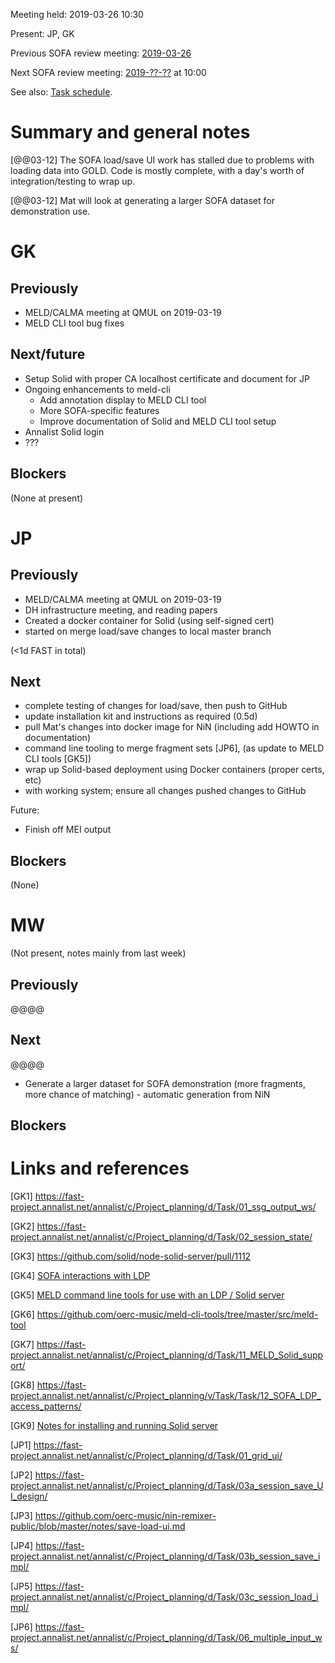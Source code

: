 Meeting held: 2019-03-26 10:30

Present: JP, GK

Previous SOFA review meeting: [2019-03-26](./2019-03-19-meeting.md)

Next SOFA review meeting: [2019-??-??](./2019-??-??-meeting.md) at 10:00

See also: [Task schedule](https://fast-project.annalist.net/annalist/c/Project_planning/l/Task_schedule/).


# Summary and general notes

[@@03-12] The SOFA load/save UI work has stalled due to problems with loading data into GOLD.  Code is mostly complete, with a day's worth of integration/testing to wrap up. 

[@@03-12] Mat will look at generating a larger SOFA dataset for demonstration use.


# GK

## Previously

- MELD/CALMA meeting at QMUL on 2019-03-19
- MELD CLI tool bug fixes


## Next/future

- Setup Solid with proper CA localhost certificate and document for JP
- Ongoing enhancements to meld-cli
    - Add annotation display to MELD CLI tool
    - More SOFA-specific features
    - Improve documentation of Solid and MELD CLI tool setup
- Annalist Solid login
- ???


## Blockers

(None at present)


# JP

## Previously

- MELD/CALMA meeting at QMUL on 2019-03-19
- DH infrastructure meeting, and reading papers
- Created a docker container for Solid (using self-signed cert)
- started on merge load/save changes to local master branch

(<1d FAST in total)

## Next

- complete testing of changes for load/save, then push to GitHub
- update installation kit and instructions as required (0.5d)
- pull Mat's changes into docker image for NiN (including add HOWTO in documentation)
- command line tooling to merge fragment sets [JP6], (as update to MELD CLI tools [GK5])
- wrap up Solid-based deployment using Docker containers (proper certs, etc)
- with working system; ensure all changes pushed changes to GitHub

Future:

- Finish off MEI output

## Blockers

(None)

# MW

(Not present, notes mainly from last week)

## Previously

@@@@

## Next

@@@@

- Generate a larger dataset for SOFA demonstration (more fragments, more chance of matching) - automatic generation from NiN

## Blockers


# Links and references

[GK1] https://fast-project.annalist.net/annalist/c/Project_planning/d/Task/01_ssg_output_ws/

[GK2] https://fast-project.annalist.net/annalist/c/Project_planning/d/Task/02_session_state/

[GK3] https://github.com/solid/node-solid-server/pull/1112

[GK4] [SOFA interactions with LDP](../LDP-interaction-notes.md)

[GK5] [MELD command line tools for use with an LDP / Solid server](https://github.com/oerc-music/meld-cli-tools)

[GK6] https://github.com/oerc-music/meld-cli-tools/tree/master/src/meld-tool

[GK7] https://fast-project.annalist.net/annalist/c/Project_planning/d/Task/11_MELD_Solid_support/

[GK8] https://fast-project.annalist.net/annalist/c/Project_planning/v/Task/Task/12_SOFA_LDP_access_patterns/

[GK9] [Notes for installing and running Solid server](https://github.com/oerc-music/meld-cli-tools/blob/master/notes/20190208-solid-server-install-run.md)


[JP1] https://fast-project.annalist.net/annalist/c/Project_planning/d/Task/01_grid_ui/

[JP2] https://fast-project.annalist.net/annalist/c/Project_planning/d/Task/03a_session_save_UI_design/

[JP3] https://github.com/oerc-music/nin-remixer-public/blob/master/notes/save-load-ui.md

[JP4] https://fast-project.annalist.net/annalist/c/Project_planning/d/Task/03b_session_save_impl/

[JP5] https://fast-project.annalist.net/annalist/c/Project_planning/d/Task/03c_session_load_impl/

[JP6] https://fast-project.annalist.net/annalist/c/Project_planning/d/Task/06_multiple_input_ws/



